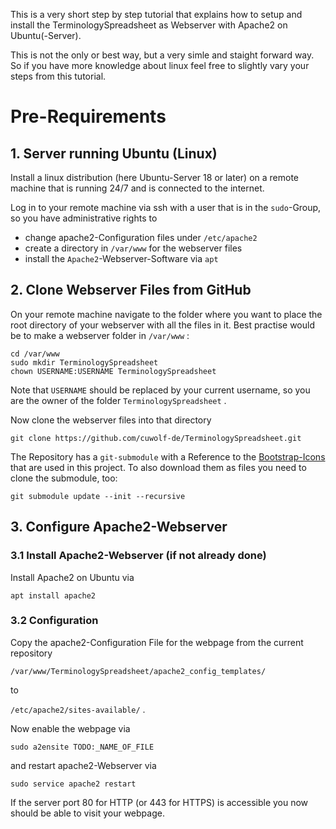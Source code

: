This is a very short step by step tutorial that explains how to setup and install the TerminologySpreadsheet as Webserver with Apache2 on Ubuntu(-Server).

This is not the only or best way, but a very simle and staight forward way. So if you have more knowledge about linux feel free to slightly vary your steps from this tutorial.

# Pre-Requirements
## 1. Server running Ubuntu (Linux)
Install a linux distribution (here Ubuntu-Server 18 or later) on a remote machine that is running 24/7 and is connected to the internet.

Log in to your remote machine via ssh with a user that is in the `sudo`-Group, so you have administrative rights to
- change apache2-Configuration files under `/etc/apache2`
- create a directory in `/var/www` for the webserver files
- install the `Apache2`-Webserver-Software via `apt`

## 2. Clone Webserver Files from GitHub
On your remote machine navigate to the folder where you want to place the root directory of your webserver with all the files in it.
Best practise would be to make a webserver folder in `/var/www` :
```
cd /var/www
sudo mkdir TerminologySpreadsheet
chown USERNAME:USERNAME TerminologySpreadsheet
```
Note that `USERNAME` should be replaced by your current username, so you are the owner of the folder `TerminologySpreadsheet` .

Now clone the webserver files into that directory
```
git clone https://github.com/cuwolf-de/TerminologySpreadsheet.git
```
The Repository has a `git-submodule` with a Reference to the [Bootstrap-Icons](https://github.com/twbs/icons) that are used in this project. To also download them as files you need to clone the submodule, too:
```
git submodule update --init --recursive
```

## 3. Configure Apache2-Webserver
### 3.1 Install Apache2-Webserver (if not already done)
Install Apache2 on Ubuntu via
```
apt install apache2
```
### 3.2 Configuration
Copy the apache2-Configuration File for the webpage from the current repository

`/var/www/TerminologySpreadsheet/apache2_config_templates/`

to

`/etc/apache2/sites-available/`  .

Now enable the webpage via
```
sudo a2ensite TODO:_NAME_OF_FILE
```
and restart apache2-Webserver via
```
sudo service apache2 restart
```
If the server port 80 for HTTP (or 443 for HTTPS) is accessible you now should be able to visit your webpage.